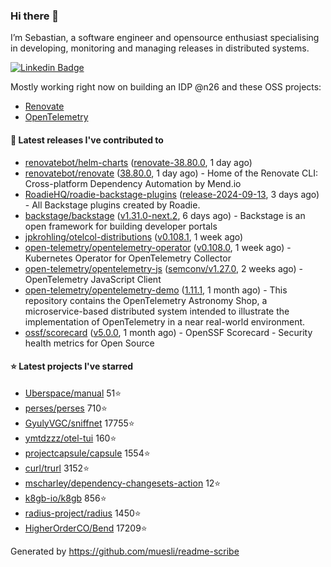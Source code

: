 ### Hi there 👋

I’m Sebastian, a software engineer and opensource enthusiast specialising in developing, monitoring and managing releases in distributed systems.    

[![Linkedin Badge](https://img.shields.io/badge/-LinkedIn-blue?style=flat&logo=Linkedin&logoColor=white&link=https://www.linkedin.com/in/sebastian-poxhofer/)](https://www.linkedin.com/in/sebastian-poxhofer/)

Mostly working right now on building an IDP @n26 and these OSS projects:
- [Renovate](https://github.com/renovatebot/renovate)
- [OpenTelemetry](https://github.com/open-telemetry)



#### 🚀 Latest releases I've contributed to

- [renovatebot/helm-charts](https://github.com/renovatebot/helm-charts) ([renovate-38.80.0](https://github.com/renovatebot/helm-charts/releases/tag/renovate-38.80.0), 1 day ago)
- [renovatebot/renovate](https://github.com/renovatebot/renovate) ([38.80.0](https://github.com/renovatebot/renovate/releases/tag/38.80.0), 1 day ago) - Home of the Renovate CLI: Cross-platform Dependency Automation by Mend.io
- [RoadieHQ/roadie-backstage-plugins](https://github.com/RoadieHQ/roadie-backstage-plugins) ([release-2024-09-13](https://github.com/RoadieHQ/roadie-backstage-plugins/releases/tag/release-2024-09-13), 3 days ago) - All Backstage plugins created by Roadie.
- [backstage/backstage](https://github.com/backstage/backstage) ([v1.31.0-next.2](https://github.com/backstage/backstage/releases/tag/v1.31.0-next.2), 6 days ago) - Backstage is an open framework for building developer portals
- [jpkrohling/otelcol-distributions](https://github.com/jpkrohling/otelcol-distributions) ([v0.108.1](https://github.com/jpkrohling/otelcol-distributions/releases/tag/v0.108.1), 1 week ago)
- [open-telemetry/opentelemetry-operator](https://github.com/open-telemetry/opentelemetry-operator) ([v0.108.0](https://github.com/open-telemetry/opentelemetry-operator/releases/tag/v0.108.0), 1 week ago) - Kubernetes Operator for OpenTelemetry Collector
- [open-telemetry/opentelemetry-js](https://github.com/open-telemetry/opentelemetry-js) ([semconv/v1.27.0](https://github.com/open-telemetry/opentelemetry-js/releases/tag/semconv/v1.27.0), 2 weeks ago) - OpenTelemetry JavaScript Client
- [open-telemetry/opentelemetry-demo](https://github.com/open-telemetry/opentelemetry-demo) ([1.11.1](https://github.com/open-telemetry/opentelemetry-demo/releases/tag/1.11.1), 1 month ago) - This repository contains the OpenTelemetry Astronomy Shop, a microservice-based distributed system intended to illustrate the implementation of OpenTelemetry in a near real-world environment.
- [ossf/scorecard](https://github.com/ossf/scorecard) ([v5.0.0](https://github.com/ossf/scorecard/releases/tag/v5.0.0), 1 month ago) - OpenSSF Scorecard - Security health metrics for Open Source

#### ⭐ Latest projects I've starred

- [Uberspace/manual](https://github.com/Uberspace/manual) 51⭐
- [perses/perses](https://github.com/perses/perses) 710⭐
- [GyulyVGC/sniffnet](https://github.com/GyulyVGC/sniffnet) 17755⭐
- [ymtdzzz/otel-tui](https://github.com/ymtdzzz/otel-tui) 160⭐
- [projectcapsule/capsule](https://github.com/projectcapsule/capsule) 1554⭐
- [curl/trurl](https://github.com/curl/trurl) 3152⭐
- [mscharley/dependency-changesets-action](https://github.com/mscharley/dependency-changesets-action) 12⭐
- [k8gb-io/k8gb](https://github.com/k8gb-io/k8gb) 856⭐
- [radius-project/radius](https://github.com/radius-project/radius) 1450⭐
- [HigherOrderCO/Bend](https://github.com/HigherOrderCO/Bend) 17209⭐



Generated by https://github.com/muesli/readme-scribe
